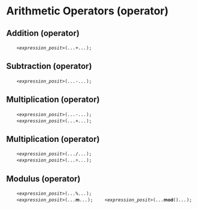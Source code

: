 # Arithmetic Operators (operator)


<a name="addition"></a>
## Addition (operator)
&nbsp;&nbsp;&nbsp;&nbsp;&nbsp;&nbsp; *`<expression_posit>`*`(`*`...`*`+`*`...`*`);`

<a name="subtraction"></a>
## Subtraction (operator)
&nbsp;&nbsp;&nbsp;&nbsp;&nbsp;&nbsp; *`<expression_posit>`*`(`*`...`*`-`*`...`*`);`

<a name="multiplication"></a>
## Multiplication (operator)
&nbsp;&nbsp;&nbsp;&nbsp;&nbsp;&nbsp; *`<expression_posit>`*`(`*`...`*`-`*`...`*`);`<br>
&nbsp;&nbsp;&nbsp;&nbsp;&nbsp;&nbsp; *`<expression_posit>`*`(`*`...`*`×`*`...`*`);`

<a name="division"></a>
## Multiplication (operator)
&nbsp;&nbsp;&nbsp;&nbsp;&nbsp;&nbsp; *`<expression_posit>`*`(`*`...`*`/`*`...`*`);`<br>
&nbsp;&nbsp;&nbsp;&nbsp;&nbsp;&nbsp; *`<expression_posit>`*`(`*`...`*`÷`*`...`*`);`

<a name="modulus"></a>
## Modulus (operator)
&nbsp;&nbsp;&nbsp;&nbsp;&nbsp;&nbsp; *`<expression_posit>`*`(`*`...`*`%`*`...`*`);`<br>
&nbsp;&nbsp;&nbsp;&nbsp;&nbsp;&nbsp; *`<expression_posit>`*`(`*`...`*`𝐦`*`...`*`);`
&nbsp;&nbsp;&nbsp;&nbsp;&nbsp;&nbsp; *`<expression_posit>`*`(`*`...`*`𝐦𝐨𝐝()`*`...`*`);`
       

